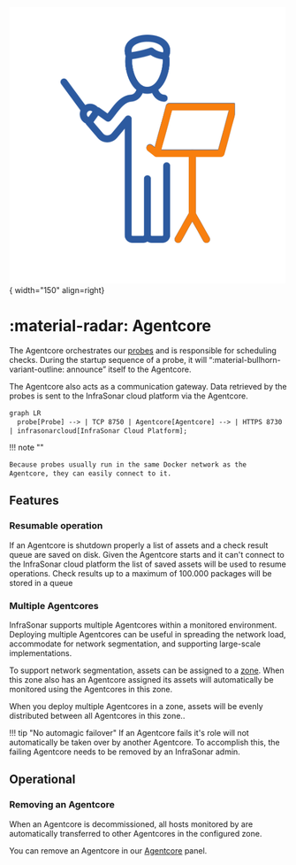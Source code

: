 ![Agentcore](../../images/application_agentcore.png){ width="150" align=right}

# :material-radar: Agentcore

The Agentcore orchestrates our [probes](../index.md) and is responsible for scheduling checks.
During the startup sequence of a probe, it will “:material-bullhorn-variant-outline: announce” itself to the Agentcore.

The Agentcore also acts as a communication gateway. Data retrieved by the probes is sent to the InfraSonar cloud platform via the Agentcore.

``` mermaid
graph LR
  probe[Probe] --> | TCP 8750 | Agentcore[Agentcore] --> | HTTPS 8730 | infrasonarcloud[InfraSonar Cloud Platform];
```

!!! note ""

    Because probes usually run in the same Docker network as the Agentcore, they can easily connect to it.

## Features

### Resumable operation

If an Agentcore is shutdown properly a list of assets and a check result queue are saved on disk.
Given the Agentcore starts and it can't connect to the InfraSonar cloud platform the list of saved assets will be used to resume operations.
Check results up to a maximum of 100.000 packages will be stored in a queue

### Multiple Agentcores

InfraSonar supports multiple Agentcores within a monitored environment. Deploying multiple Agentcores can be useful in spreading the network load, accommodate for network segmentation, and supporting large-scale implementations.

To support network segmentation, assets can be assigned to a [zone](../../application/zones.md). When this zone also has an Agentcore assigned its assets will automatically be monitored using the Agentcores in this zone.

When you deploy multiple Agentcores in a zone, assets will be evenly distributed between all Agentcores in this zone..

!!! tip "No automagic failover"
    If an Agentcore fails it's role will not automatically be taken over by another Agentcore. To accomplish this, the failing Agentcore needs to be removed by an InfraSonar admin.

## Operational

### Removing an Agentcore

When an Agentcore is decommissioned, all hosts monitored by are automatically transferred to other Agentcores in the configured zone.

You can remove an Agentcore in our [Agentcore](../../application/agentcores.md) panel.